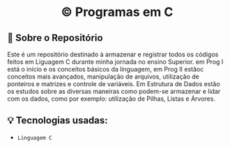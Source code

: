 <h1 align="center">
  ©️ Programas em C
</h1>

## :rocket: Sobre o Repositório

Este é um repositório destinado à armazenar e registrar todos os códigos feitos em Liguagem C durante minha jornada no ensino Superior.
em Prog I está o início e os conceitos básicos da linguagem, em Prog II estãoc conceitos mais avançados, manipulação de arquivos, utilização de ponteiros e matrizes e controle de variáveis. 
Em Estrutura de Dados estão os estudos sobre as diversas maneiras como podem-se armazenar e lidar com os dados, como por exemplo: utilização de Pilhas, Listas e Árvores. 

## :bulb: Tecnologias usadas:

- `Linguagem C`
